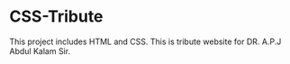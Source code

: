 # CSS-Tribute
This project includes HTML and CSS.
This is tribute website for DR. A.P.J Abdul Kalam Sir.
